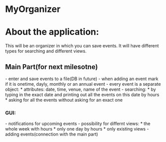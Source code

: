 MyOrganizer
==========

<h1>About the application:</h1>
This will be an organizer in which you can save events. It will have different types for searching
and different views.

<h2>Main Part(for next milesotne)</h2>
- enter and save events to a file(DB in future)
- when adding an event mark if it is onetime, dayly, monthly or an annual event
- every event is a separate object:
  * attributes: date, time, venue, name of the event
- searching:
  * by typing in the exact date and printing out all the events on this date by hours
  * asking for all the events without asking for an exact one

<h3>GUI:</h3>
- notifications for upcoming events
- possibility for differnt views:
  * the whole week with hours
  * only one day by hours
  * only existing views
- adding events(connection with the main part)


